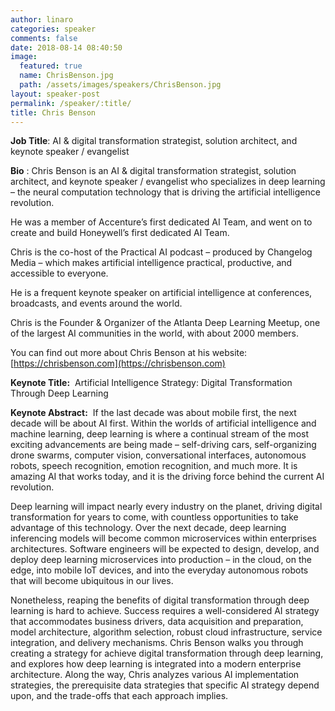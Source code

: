 ```yaml
---
author: linaro
categories: speaker
comments: false
date: 2018-08-14 08:40:50
image:
  featured: true
  name: ChrisBenson.jpg
  path: /assets/images/speakers/ChrisBenson.jpg
layout: speaker-post
permalink: /speaker/:title/
title: Chris Benson
---
```

**Job Title**: AI & digital transformation strategist, solution architect, and keynote speaker / evangelist

**Bio** :
Chris Benson is an AI & digital transformation strategist, solution architect, and keynote speaker / evangelist who specializes in deep learning – the neural computation technology that is driving the artificial intelligence revolution.

He was a member of Accenture’s first dedicated AI Team, and went on to create and build Honeywell’s first dedicated AI Team.

Chris is the co-host of the Practical AI podcast – produced by Changelog Media – which makes artificial intelligence practical, productive, and accessible to everyone.

He is a frequent keynote speaker on artificial intelligence at conferences, broadcasts, and events around the world.

Chris is the Founder & Organizer of the Atlanta Deep Learning Meetup, one of the largest AI communities in the world, with about 2000 members.

You can find out more about Chris Benson at his website:  [https://chrisbenson.com](https://chrisbenson.com)

**Keynote Title:**  Artificial Intelligence Strategy: Digital Transformation Through Deep Learning

**Keynote Abstract:** 
If the last decade was about mobile first, the next decade will be about AI first. Within the worlds of artificial intelligence and machine learning, deep learning is where a continual stream of the most exciting advancements are being made – self-driving cars, self-organizing drone swarms, computer vision, conversational interfaces, autonomous robots, speech recognition, emotion recognition, and much more. It is amazing AI that works today, and it is the driving force behind the current AI revolution.

Deep learning will impact nearly every industry on the planet, driving digital transformation for years to come, with countless opportunities to take advantage of this technology. Over the next decade, deep learning inferencing models will become common microservices within enterprises architectures. Software engineers will be expected to design, develop, and deploy deep learning microservices into production – in the cloud, on the edge, into mobile IoT devices, and into the everyday autonomous robots that will become ubiquitous in our lives.

Nonetheless, reaping the benefits of digital transformation through deep learning is hard to achieve. Success requires a well-considered AI strategy that accommodates business drivers, data acquisition and preparation, model architecture, algorithm selection, robust cloud infrastructure, service integration, and delivery mechanisms. Chris Benson walks you through creating a strategy for achieve digital transformation through deep learning, and explores how deep learning is integrated into a modern enterprise architecture. Along the way, Chris analyzes various AI implementation strategies, the prerequisite data strategies that specific AI strategy depend upon, and the trade-offs that each approach implies.
